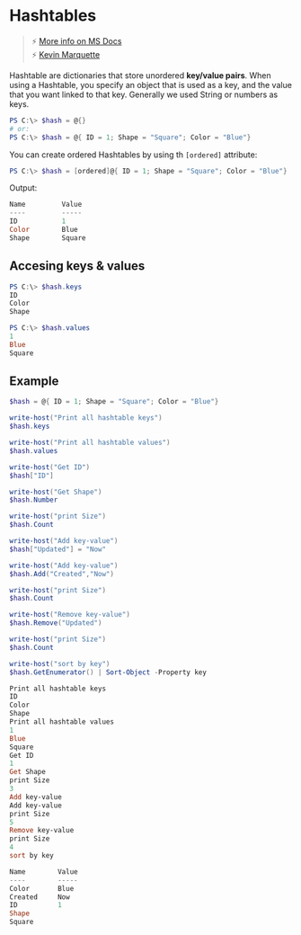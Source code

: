 # Hashtables

> ⚡ [More info on MS Docs](https://docs.microsoft.com/en-us/powershell/module/microsoft.powershell.core/about/about_hash_tables?view=powershell-6)<br>
> ⚡ [Kevin Marquette](https://powershellexplained.com/2016-11-06-powershell-hashtable-everything-you-wanted-to-know-about/)

Hashtable are dictionaries that store unordered **key/value pairs**. When using a Hashtable, you specify an object that is used as a key, and the value that you want linked to that key. Generally we used String or numbers as keys.

```powershell
PS C:\> $hash = @{}
# or:
PS C:\> $hash = @{ ID = 1; Shape = "Square"; Color = "Blue"}
```

You can create ordered Hashtables by using th `[ordered]` attribute:

```powershell
PS C:\> $hash = [ordered]@{ ID = 1; Shape = "Square"; Color = "Blue"}

```

Output:

```powershell
Name         Value  
----         -----
ID           1
Color        Blue
Shape        Square
```

## Accesing keys & values

```powershell
PS C:\> $hash.keys
ID
Color
Shape

PS C:\> $hash.values
1
Blue
Square
```

## Example

```powershell
$hash = @{ ID = 1; Shape = "Square"; Color = "Blue"}

write-host("Print all hashtable keys")
$hash.keys

write-host("Print all hashtable values")
$hash.values

write-host("Get ID")
$hash["ID"]

write-host("Get Shape")
$hash.Number

write-host("print Size")
$hash.Count

write-host("Add key-value")
$hash["Updated"] = "Now"

write-host("Add key-value")
$hash.Add("Created","Now")

write-host("print Size")
$hash.Count

write-host("Remove key-value")
$hash.Remove("Updated")

write-host("print Size")
$hash.Count

write-host("sort by key")
$hash.GetEnumerator() | Sort-Object -Property key
```

```powershell
Print all hashtable keys
ID
Color
Shape
Print all hashtable values
1
Blue
Square
Get ID
1
Get Shape
print Size
3
Add key-value
Add key-value
print Size
5
Remove key-value
print Size
4
sort by key

Name        Value
----        -----
Color       Blue
Created     Now
ID          1
Shape
Square
```